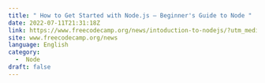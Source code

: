 ```yaml
---
title: " How to Get Started with Node.js – Beginner's Guide to Node "
date: 2022-07-11T21:31:18Z
link: https://www.freecodecamp.org/news/intoduction-to-nodejs/?utm_medium=RSS&utm_source=news.12bit.vn
site: www.freecodecamp.org/news
language: English
category:
  -  Node 
draft: false
---
```

